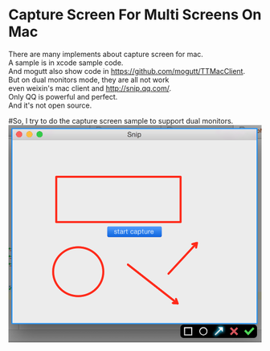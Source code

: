 # Capture Screen For Multi Screens On Mac
There are many implements about capture screen for mac.
<br>
A sample is in xcode sample code.
<br>
And mogutt also show code in https://github.com/mogutt/TTMacClient.
<br>
But on dual monitors mode, they are all not work 
<br>
even weixin's mac client and http://snip.qq.com/.
<br>
Only QQ is powerful and perfect.
<br>
And it's not open source.
<br>

#So, I try to do the capture screen sample to support dual monitors.
<br>
<img src="QQ20150228-1@2x.png"></img>
